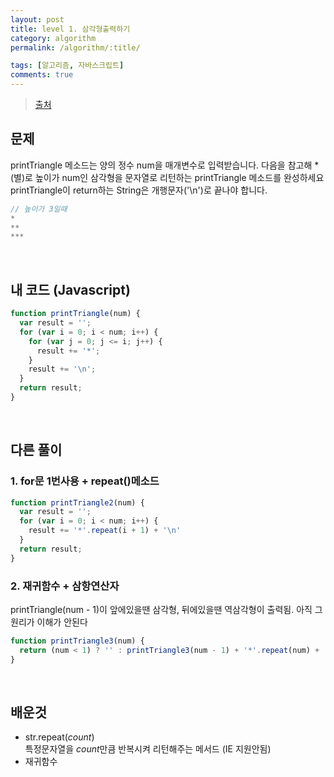 ```yaml
---
layout: post
title: level 1. 삼각형출력하기
category: algorithm
permalink: /algorithm/:title/

tags: [알고리즘, 자바스크립트]
comments: true
---
```

> [출처](https://programmers.co.kr/learn/challenge_codes/103) 
## **문제** 
printTriangle 메소드는 양의 정수 num을 매개변수로 입력받습니다.
다음을 참고해 *(별)로 높이가 num인 삼각형을 문자열로 리턴하는 printTriangle 메소드를 완성하세요
printTriangle이 return하는 String은 개행문자('\n')로 끝나야 합니다. 

```javascript
// 높이가 3일때 
*
**
***
```
</br>

## **내 코드 (Javascript)**
```javascript
function printTriangle(num) {
  var result = '';
  for (var i = 0; i < num; i++) {
    for (var j = 0; j <= i; j++) {
      result += '*';
    }
    result += '\n';
  }
  return result;
}
```
</br>

## **다른 풀이**
### 1. for문 1번사용 + repeat()메소드
```javascript
function printTriangle2(num) {
  var result = '';
  for (var i = 0; i < num; i++) {
    result += '*'.repeat(i + 1) + '\n'
  }
  return result;
}
```
### 2. 재귀함수 + 삼항연산자
printTriangle(num - 1)이 앞에있을땐 삼각형, 뒤에있을땐 역삼각형이 출력됨.
아직 그 원리가 이해가 안된다
```javascript
function printTriangle3(num) {
  return (num < 1) ? '' : printTriangle3(num - 1) + '*'.repeat(num) + '\n';
}
```
<br>

## **배운것**  
* str.repeat(*count*)  
특정문자열을 *count*만큼 반복시켜 
리턴해주는 메서드 (IE 지원안됨)
* 재귀함수
